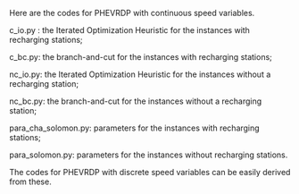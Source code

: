 Here are the codes for PHEVRDP with continuous speed variables. 

c_io.py : the Iterated Optimization Heuristic for the instances with recharging stations;

c_bc.py: the branch-and-cut for the instances with recharging stations;

nc_io.py: the Iterated Optimization Heuristic for the instances without a recharging station;

nc_bc.py: the branch-and-cut for the instances without a recharging station;

para_cha_solomon.py: parameters for the instances with recharging stations;

para_solomon.py: parameters for the instances without recharging stations.

The codes for PHEVRDP with discrete speed variables can be easily derived from these.

